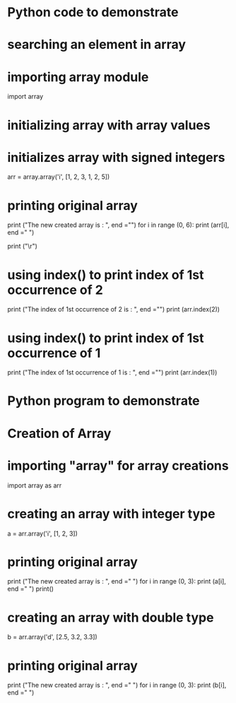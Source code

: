 
# Python code to demonstrate
# searching an element in array


# importing array module
import array

# initializing array with array values
# initializes array with signed integers
arr = array.array('i', [1, 2, 3, 1, 2, 5])

# printing original array
print ("The new created array is : ", end ="")
for i in range (0, 6):
	print (arr[i], end =" ")

print ("\r")

# using index() to print index of 1st occurrence of 2
print ("The index of 1st occurrence of 2 is : ", end ="")
print (arr.index(2))

# using index() to print index of 1st occurrence of 1
print ("The index of 1st occurrence of 1 is : ", end ="")
print (arr.index(1))

# Python program to demonstrate
# Creation of Array

# importing "array" for array creations
import array as arr

# creating an array with integer type
a = arr.array('i', [1, 2, 3])

# printing original array
print ("The new created array is : ", end =" ")
for i in range (0, 3):
	print (a[i], end =" ")
print()

# creating an array with double type
b = arr.array('d', [2.5, 3.2, 3.3])

# printing original array
print ("The new created array is : ", end =" ")
for i in range (0, 3):
	print (b[i], end =" ")
	

